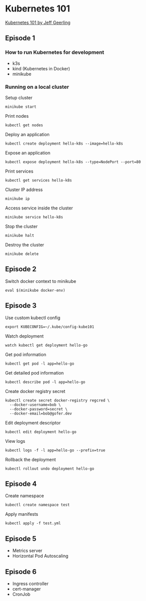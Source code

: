 # Kubernetes 101

[Kubernetes 101 by Jeff Geerling](https://youtube.com/playlist?list=PL2_OBreMn7FoYmfx27iSwocotjiikS5BD)

## Episode 1

### How to run Kubernetes for development

- k3s
- kind (Kubernetes in Docker)
- minikube

### Running on a local cluster

Setup cluster

```
minikube start
```

Print nodes

```
kubectl get nodes
```

Deploy an application

```
kubectl create deployment hello-k8s --image=hello-k8s
```

Expose an application

```
kubectl expose deployment hello-k8s --type=NodePort --port=80
```

Print services

```
kubectl get services hello-k8s
```

Cluster IP address

```
minikube ip
```

Access service inside the cluster

```
minikube service hello-k8s
```

Stop the cluster

```
minikube halt
```

Destroy the cluster

```
minikube delete
```

## Episode 2

Switch docker context to minikube

```
eval $(minikube docker-env)
```

## Episode 3

Use custom kubectl config

```
export KUBECONFIG=~/.kube/config-kube101
```

Watch deployment

```
watch kubectl get deployment hello-go
```

Get pod information

```
kubectl get pod -l app=hello-go
```

Get detailed pod information

```
kubectl describe pod -l app=hello-go
```

Create docker registry secret

```
kubectl create secret docker-registry regcred \
  --docker-username=bob \
  --docker-password=secret \
  --docker-email=bob@gofer.dev
```

Edit deployment descriptor

```
kubectl edit deployment hello-go
```

View logs

```
kubectl logs -f -l app=hello-go --prefix=true
```

Rollback the deployment

```
kubectl rollout undo deployment hello-go
```

## Episode 4

Create namespace

```
kubectl create namespace test
```

Apply manifests

```
kubectl apply -f test.yml
```

## Episode 5

- Metrics server
- Horizontal Pod Autoscaling

## Episode 6

- Ingress controller
- cert-manager
- CronJob
